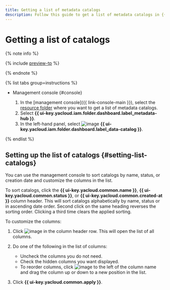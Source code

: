 ```yaml
---
title: Getting a list of metadata catalogs
description: Follow this guide to get a list of metadata catalogs in {{ data-catalog-full-name }}.
---
```


# Getting a list of catalogs


{% note info %}

{% include [preview-tp](../../../_includes/preview-tp.md) %}

{% endnote %}


{% list tabs group=instructions %}

- Management console {#console}

    1. In the [management console]({{ link-console-main }}), select the [resource folder](../../../resource-manager/concepts/resources-hierarchy.md#folder) where you want to get a list of metadata catalogs.
    1. Select **{{ ui-key.yacloud.iam.folder.dashboard.label_metadata-hub }}**.
    1. In the left-hand panel, select ![image](../../../_assets/console-icons/folder-magnifier.svg) **{{ ui-key.yacloud.iam.folder.dashboard.label_data-catalog }}**.

{% endlist %}

## Setting up the list of catalogs {#setting-list-catalogs}

You can use the management console to sort catalogs by name, status, or creation date and customize the columns in the list.

To sort catalogs, click the **{{ ui-key.yacloud.common.name }}**, **{{ ui-key.yacloud.common.status }}**, or **{{ ui-key.yacloud.common.created-at }}** column header. This will sort catalogs alphabetically by name, status or in ascending date order. Second click on the same heading reverses the sorting order. Clicking a third time clears the applied sorting.

To customize the columns:

1. Click ![image](../../../_assets/console-icons/gear.svg) in the column header row. This will open the list of all columns.
1. Do one of the following in the list of columns:

    * Uncheck the columns you do not need.
    * Check the hidden columns you want displayed.
    * To reorder columns, click ![image](../../../_assets/console-icons/grip.svg) to the left of the column name and drag the column up or down to a new position in the list.

1. Click **{{ ui-key.yacloud.common.apply }}**.
